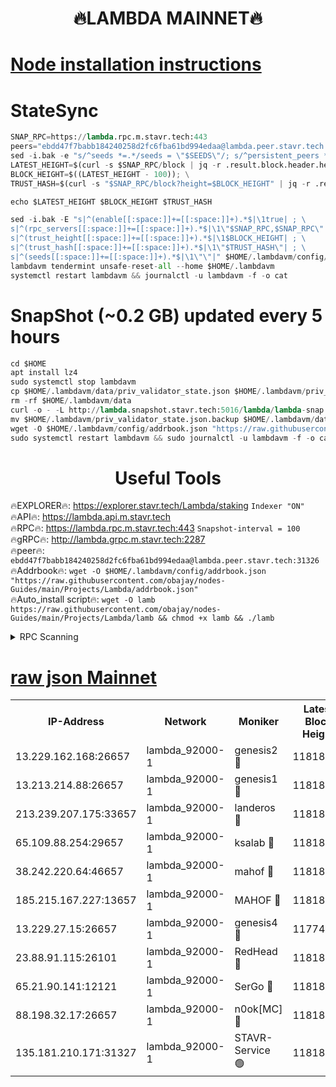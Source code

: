 <h1 align="center"> 🔥LAMBDA MAINNET🔥</h1>


[Node installation instructions](https://github.com/obajay/nodes-Guides/tree/main/Projects/Lambda)
=


# StateSync
```python
SNAP_RPC=https://lambda.rpc.m.stavr.tech:443
peers="ebdd47f7babb184240258d2fc6fba61bd994edaa@lambda.peer.stavr.tech:31326" 
sed -i.bak -e "s/^seeds *=.*/seeds = \"$SEEDS\"/; s/^persistent_peers *=.*/persistent_peers = \"$PEERS\"/" $HOME/.lambdavm/config/config.toml
LATEST_HEIGHT=$(curl -s $SNAP_RPC/block | jq -r .result.block.header.height); \
BLOCK_HEIGHT=$((LATEST_HEIGHT - 100)); \
TRUST_HASH=$(curl -s "$SNAP_RPC/block?height=$BLOCK_HEIGHT" | jq -r .result.block_id.hash)

echo $LATEST_HEIGHT $BLOCK_HEIGHT $TRUST_HASH

sed -i.bak -E "s|^(enable[[:space:]]+=[[:space:]]+).*$|\1true| ; \
s|^(rpc_servers[[:space:]]+=[[:space:]]+).*$|\1\"$SNAP_RPC,$SNAP_RPC\"| ; \
s|^(trust_height[[:space:]]+=[[:space:]]+).*$|\1$BLOCK_HEIGHT| ; \
s|^(trust_hash[[:space:]]+=[[:space:]]+).*$|\1\"$TRUST_HASH\"| ; \
s|^(seeds[[:space:]]+=[[:space:]]+).*$|\1\"\"|" $HOME/.lambdavm/config/config.toml
lambdavm tendermint unsafe-reset-all --home $HOME/.lambdavm
systemctl restart lambdavm && journalctl -u lambdavm -f -o cat

```
# SnapShot (~0.2 GB) updated every 5 hours
```python
cd $HOME
apt install lz4
sudo systemctl stop lambdavm
cp $HOME/.lambdavm/data/priv_validator_state.json $HOME/.lambdavm/priv_validator_state.json.backup
rm -rf $HOME/.lambdavm/data
curl -o - -L http://lambda.snapshot.stavr.tech:5016/lambda/lambda-snap.tar.lz4 | lz4 -c -d - | tar -x -C $HOME/.lambdavm --strip-components 2
mv $HOME/.lambdavm/priv_validator_state.json.backup $HOME/.lambdavm/data/priv_validator_state.json
wget -O $HOME/.lambdavm/config/addrbook.json "https://raw.githubusercontent.com/obajay/nodes-Guides/main/Projects/Lambda/addrbook.json"
sudo systemctl restart lambdavm && sudo journalctl -u lambdavm -f -o cat
```
 <h1 align="center"> Useful Tools</h1>

🔥EXPLORER🔥:      https://explorer.stavr.tech/Lambda/staking	        `Indexer "ON"` \
🔥API🔥: 			 		 https://lambda.api.m.stavr.tech \
🔥RPC🔥:           https://lambda.rpc.m.stavr.tech:443	              `Snapshot-interval = 100` \
🔥gRPC🔥:          http://lambda.grpc.m.stavr.tech:2287 \
🔥peer🔥:					 `ebdd47f7babb184240258d2fc6fba61bd994edaa@lambda.peer.stavr.tech:31326` \
🔥Addrbook🔥:    ```wget -O $HOME/.lambdavm/config/addrbook.json "https://raw.githubusercontent.com/obajay/nodes-Guides/main/Projects/Lambda/addrbook.json"``` \
🔥Auto_install script🔥: ```wget -O lamb https://raw.githubusercontent.com/obajay/nodes-Guides/main/Projects/Lambda/lamb && chmod +x lamb && ./lamb```


<details>
<summary>RPC Scanning</summary>

<h2 align="center"> We scan nodes in real time every 4 hours. And we provide the final result of RPC endpoints.
We cannot influence the operation of these nodes in any way. </h2>


```python
If Voting Power is higher than 0 --> then the Node is a validator of the network and may be subject to attack and be a potential threat to the chain.
```
```python
We marked such validators with a red symbol
```

</details>

[raw json Mainnet](https://rpc-check.lambm.stavr.tech/lambm/rpc-lambm-result.json)
=


<table><tr><th>IP-Address</th><th>Network</th><th>Moniker</th><th>Latest Block Height</th><th>Earliest Block Height</th><th>Catching Up</th><th>Tx Index</th><th>Voting Power</th><th>Scan Time</th></tr><tr><td>13.229.162.168:26657</td><td>lambda_92000-1</td><td>genesis2 🔴</td><td>11818867</td><td>1</td><td>False</td><td>on</td><td>16894314</td><td>2024-02-20T21:59:03.965703266UTC</td></tr><tr><td>13.213.214.88:26657</td><td>lambda_92000-1</td><td>genesis1 🔴</td><td>11818868</td><td>1</td><td>False</td><td>on</td><td>107835</td><td>2024-02-20T21:59:08.950925329UTC</td></tr><tr><td>213.239.207.175:33657</td><td>lambda_92000-1</td><td>landeros 🔴</td><td>11818864</td><td>8136001</td><td>False</td><td>off</td><td>1871476</td><td>2024-02-20T21:58:56.378856686UTC</td></tr><tr><td>65.109.88.254:29657</td><td>lambda_92000-1</td><td>ksalab 🔴</td><td>11818869</td><td>8715001</td><td>False</td><td>on</td><td>510465</td><td>2024-02-20T21:59:13.706251359UTC</td></tr><tr><td>38.242.220.64:46657</td><td>lambda_92000-1</td><td>mahof 🔴</td><td>11818870</td><td>10131001</td><td>False</td><td>off</td><td>770350</td><td>2024-02-20T21:59:18.518295084UTC</td></tr><tr><td>185.215.167.227:13657</td><td>lambda_92000-1</td><td>MAHOF 🔴</td><td>11818868</td><td>10134001</td><td>False</td><td>on</td><td>2051510</td><td>2024-02-20T21:59:07.630464172UTC</td></tr><tr><td>13.229.27.15:26657</td><td>lambda_92000-1</td><td>genesis4 🔴</td><td>11774832</td><td>11043001</td><td>False</td><td>on</td><td>9665448</td><td>2024-02-20T21:59:07.314313536UTC</td></tr><tr><td>23.88.91.115:26101</td><td>lambda_92000-1</td><td>RedHead 🔴</td><td>11818865</td><td>11718865</td><td>False</td><td>off</td><td>553202</td><td>2024-02-20T21:58:56.628584110UTC</td></tr><tr><td>65.21.90.141:12121</td><td>lambda_92000-1</td><td>SerGo 🔴</td><td>11818870</td><td>11718870</td><td>False</td><td>off</td><td>10612147</td><td>2024-02-20T21:59:18.226199978UTC</td></tr><tr><td>88.198.32.17:26657</td><td>lambda_92000-1</td><td>n0ok[MC] 🔴</td><td>11818870</td><td>11718870</td><td>False</td><td>off</td><td>1578630</td><td>2024-02-20T21:59:21.676854195UTC</td></tr><tr><td>135.181.210.171:31327</td><td>lambda_92000-1</td><td>STAVR-Service 🟢</td><td>11818869</td><td>11815001</td><td>False</td><td>on</td><td>0</td><td>2024-02-20T21:59:13.373897816UTC</td></tr></table>
